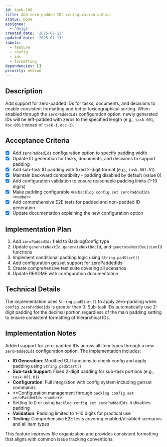 ```yaml
---
id: task-188
title: Add zero-padded IDs configuration option
status: Done
assignee:
  - '@mjgs'
created_date: '2025-07-12'
updated_date: '2025-07-13'
labels:
  - feature
  - config
  - ids
  - formatting
dependencies: []
priority: medium
---
```


## Description

Add support for zero-padded IDs for tasks, documents, and decisions to enable consistent formatting and better lexicographical sorting. When enabled through the `zeroPaddedIds` configuration option, newly generated IDs will be left-padded with zeros to the specified length (e.g., `task-001`, `doc-001` instead of `task-1`, `doc-1`).

## Acceptance Criteria

- [x] Add `zeroPaddedIds` configuration option to specify padding width
- [x] Update ID generation for tasks, documents, and decisions to support padding
- [x] Add sub-task ID padding with fixed 2-digit format (e.g., `task-001.01`)
- [x] Maintain backward compatibility - padding disabled by default (value 0)
- [x] Add configuration validation to ensure reasonable padding limits (1-10 digits)
- [x] Make padding configurable via `backlog config set zeroPaddedIds <number>`
- [x] Add comprehensive E2E tests for padded and non-padded ID generation
- [x] Update documentation explaining the new configuration option

## Implementation Plan

1. Add `zeroPaddedIds` field to BacklogConfig type
2. Update `generateNextId`, `generateNextDocId`, and `generateNextDecisionId` functions
3. Implement conditional padding logic using `String.padStart()`
4. Add configuration get/set support for zeroPaddedIds
5. Create comprehensive test suite covering all scenarios
6. Update README with configuration documentation

## Technical Details

The implementation uses `String.padStart()` to apply zero-padding when `config.zeroPaddedIds` is greater than 0. Sub-task IDs automatically use 2-digit padding for the decimal portion regardless of the main padding setting to ensure consistent formatting of hierarchical IDs.

## Implementation Notes

Added support for zero-padded IDs across all item types through a new `zeroPaddedIds` configuration option. The implementation includes:

- **ID Generation**: Modified CLI functions to check config and apply padding using `String.padStart()`
- **Sub-task Support**: Fixed 2-digit padding for sub-task portions (e.g., `task-001.01`)
- **Configuration**: Full integration with config system including get/set commands
- **Configuration management through `backlog config set zeroPaddedIds <number>`
- Setting to 0 or using `backlog config set zeroPaddedIds 0` disables padding
- **Validation**: Padding limited to 1-10 digits for practical use
- **Testing**: Comprehensive E2E tests covering enabled/disabled scenarios and all item types

This feature improves file organization and provides consistent formatting that aligns with common issue tracking conventions.